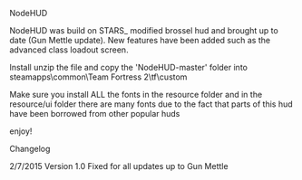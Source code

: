 NodeHUD

NodeHUD was build on STARS_ modified brossel hud and brought up to date (Gun Mettle update). New features have been added such as the advanced class loadout screen.

Install unzip the file and copy the 'NodeHUD-master' folder into steamapps\common\Team Fortress 2\tf\custom

Make sure you install ALL the fonts in the resource folder and in the resource/ui folder there are many fonts due to the fact that parts of this hud have been borrowed from other popular huds

enjoy!

Changelog

2/7/2015
Version 1.0
Fixed for all updates up to Gun Mettle
